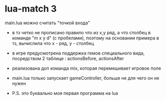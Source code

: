 # lua-match 3
main.lua можно считать "точкой входа"

* в тз четко не прописано правило что из x,y ряд, а что столбец в команде "m x y d" (с пробелами), поэтому на основании примера в тз, вычислила что x - ряд, y - столбец
* в игре предусмотрена поддержка гемов специального вида, посредством 2 таблице : actionsBefore, actionsAfter
* реализована доп команда mix, которая перемешивает игровое поле
* main.lua только запускает gameController, больше не для чего он не нужен

* P.S. это буквально моя первая программа на lua
